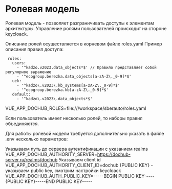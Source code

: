 # Ролевая модель

Ролевая модель - позволяет разграничивать доступы к элементам архитектуры. 
Управление ролями пользователей происходит на стороне keycloack.

Описание ролей осуществляется в корневом файле roles.yaml
Пример описания правил доступа:
```
 roles:
   users:
     - '^kadzo.v2023.data_objects*$' // Правило представляет собой регулярное выражение
     - '^ecogroup.berezka.data_objects[a-zA-Z\._0-9]*$'
   uek:
     - '^kadzo\.v2023\.kb_systems[a-zA-Z\._0-9]*$'
     - '^ecogroup.berezka.kb[a-zA-Z\._0-9]*$'
   default:
     - '^kadzo\.v2023\.data_objects*$'
```
VUE_APP_DOCHUB_ROLES=file:///workspace/sberauto/roles.yaml

Если пользователь имеет несколько ролей, то наборы правил объединяются.

Для работы ролевой модели требуется дополнительно указать в файле .env несколько параметров:


Указываем путь до сервера аутентификации с указанием realms
VUE_APP_DOCHUB_AUTHORITY_SERVER=https://dochub-server.ru/realms/dochub
Указываем client id
VUE_APP_DOCHUB_AUTHORITY_CLIENT_ID=dochub
{PUBLIC KEY} - указываем public key, смотрим настройки keycloack
VUE_APP_DOCHUB_AUTH_PUBLIC_KEY=-----BEGIN PUBLIC KEY-----{PUBLIC KEY}-----END PUBLIC KEY-----
